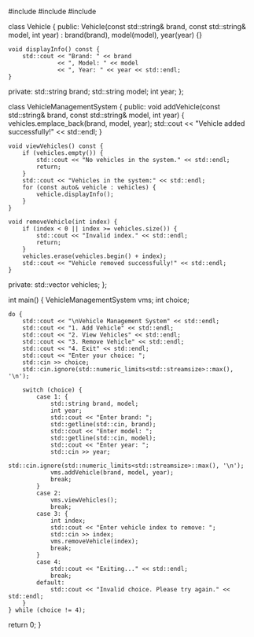 #include <iostream>
#include <vector>
#include <string>

class Vehicle {
public:
    Vehicle(const std::string& brand, const std::string& model, int year)
        : brand(brand), model(model), year(year) {}

    void displayInfo() const {
        std::cout << "Brand: " << brand 
                  << ", Model: " << model 
                  << ", Year: " << year << std::endl;
    }

private:
    std::string brand;
    std::string model;
    int year;
};

class VehicleManagementSystem {
public:
    void addVehicle(const std::string& brand, const std::string& model, int year) {
        vehicles.emplace_back(brand, model, year);
        std::cout << "Vehicle added successfully!" << std::endl;
    }

    void viewVehicles() const {
        if (vehicles.empty()) {
            std::cout << "No vehicles in the system." << std::endl;
            return;
        }
        std::cout << "Vehicles in the system:" << std::endl;
        for (const auto& vehicle : vehicles) {
            vehicle.displayInfo();
        }
    }

    void removeVehicle(int index) {
        if (index < 0 || index >= vehicles.size()) {
            std::cout << "Invalid index." << std::endl;
            return;
        }
        vehicles.erase(vehicles.begin() + index);
        std::cout << "Vehicle removed successfully!" << std::endl;
    }

private:
    std::vector<Vehicle> vehicles;
};

int main() {
    VehicleManagementSystem vms;
    int choice;
    
    do {
        std::cout << "\nVehicle Management System" << std::endl;
        std::cout << "1. Add Vehicle" << std::endl;
        std::cout << "2. View Vehicles" << std::endl;
        std::cout << "3. Remove Vehicle" << std::endl;
        std::cout << "4. Exit" << std::endl;
        std::cout << "Enter your choice: ";
        std::cin >> choice;
        std::cin.ignore(std::numeric_limits<std::streamsize>::max(), '\n');  

        switch (choice) {
            case 1: {
                std::string brand, model;
                int year;
                std::cout << "Enter brand: ";
                std::getline(std::cin, brand);
                std::cout << "Enter model: ";
                std::getline(std::cin, model);
                std::cout << "Enter year: ";
                std::cin >> year;
                std::cin.ignore(std::numeric_limits<std::streamsize>::max(), '\n');  
                vms.addVehicle(brand, model, year);
                break;
            }
            case 2:
                vms.viewVehicles();
                break;
            case 3: {
                int index;
                std::cout << "Enter vehicle index to remove: ";
                std::cin >> index;
                vms.removeVehicle(index);
                break;
            }
            case 4:
                std::cout << "Exiting..." << std::endl;
                break;
            default:
                std::cout << "Invalid choice. Please try again." << std::endl;
        }
    } while (choice != 4);

return 0;
}
